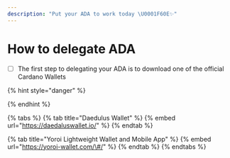 ```yaml
---
description: "Put your ADA to work today \U0001F60E✨"
---
```


# How to delegate ADA

* [ ] The first step to delegating your ADA is to download one of the official Cardano Wallets

{% hint style="danger" %}

{% endhint %}

{% tabs %}
{% tab title="Daedulus Wallet" %}
{% embed url="https://daedaluswallet.io/" %}
{% endtab %}

{% tab title="Yoroi Lightweight Wallet and Mobile App" %}
{% embed url="https://yoroi-wallet.com/\#/" %}
{% endtab %}
{% endtabs %}

